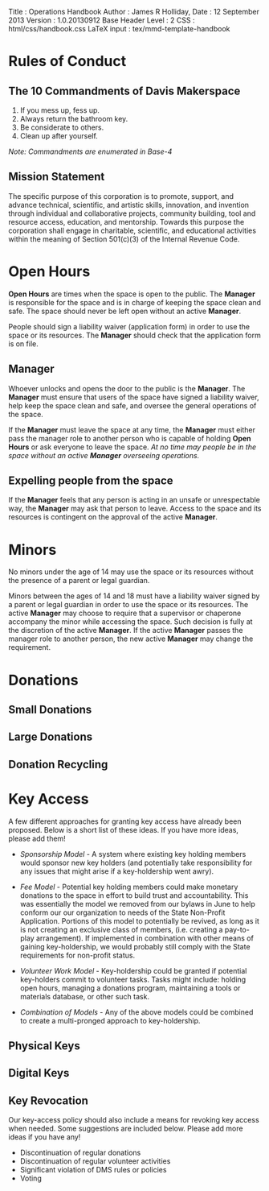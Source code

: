 Title             : Operations Handbook
Author            : James R Holliday,
Date              : 12 September 2013
Version           : 1.0.20130912
Base Header Level : 2
CSS               : html/css/handbook.css
LaTeX input       : tex/mmd-template-handbook

# Rules of Conduct #

## The 10 Commandments of Davis Makerspace ##

1. If you mess up, fess up.
1. Always return the bathroom key.
1. Be considerate to others.
1. Clean up after yourself.

_Note: Commandments are enumerated in Base-4_

## Mission Statement ##

The specific purpose of this corporation is to promote, support, and advance technical, scientific, and artistic skills, innovation, and invention through individual and collaborative projects, community building, tool and resource access, education, and mentorship. Towards this purpose the corporation shall engage in charitable, scientific, and educational activities within the meaning of Section 501(c)(3) of the Internal Revenue Code.

# Open Hours #

**Open Hours** are times when the space is open to the public.  The **Manager** is responsible for the space and is in charge of keeping the space clean and safe.  The space should never be left open without an active **Manager**.

People should sign a liability waiver (application form) in order to use the space or its resources.  The **Manager** should check that the application form is on file.

## Manager  ##

Whoever unlocks and opens the door to the public is the **Manager**.  The **Manager** must ensure that users of the space have signed a liability waiver, help keep the space clean and safe, and oversee the general operations of the space.

If the **Manager** must leave the space at any time, the **Manager** must either pass the manager role to another person who is capable of holding **Open Hours** or ask everyone to leave the space.  _At no time may people be in the space without an active **Manager** overseeing operations._

## Expelling people from the space ##

If the **Manager** feels that any person is acting in an unsafe or unrespectable way, the **Manager** may ask that person to leave.  Access to the space and its resources is contingent on the approval of the active **Manager**.

# Minors #

No minors under the age of 14 may use the space or its resources without the presence of a parent or legal guardian.

Minors between the ages of 14 and 18 must have a liability waiver signed by a parent or legal guardian in order to use the space or its resources.  The active **Manager** may choose to require that a supervisor or chaperone accompany the minor while accessing the space.  Such decision is fully at the discretion of the active **Manager**.  If the active **Manager** passes the manager role to another person, the new active **Manager** may change the requirement.

# Donations #

## Small Donations ##

## Large Donations ##

## Donation Recycling ##

# Key Access #

A few different approaches for granting key access have already been proposed. Below is a short list of these ideas. If you have more ideas, please add them!

* *Sponsorship Model* - A system where existing key holding members would sponsor new key holders (and potentially take responsibility for any issues that might arise if a key-holdership went awry).

* *Fee Model* - Potential key holding members could make monetary donations to the space in effort to build trust and accountability. This was essentially the model we removed from our bylaws in June to help conform our our organization to needs of the State Non-Profit Application. Portions of this model to potentially be revived, as long as it is not creating an exclusive class of members, (i.e. creating a pay-to-play arrangement). If implemented in combination with other means of gaining key-holdership, we would probably still comply with the State requirements for non-profit status.

* *Volunteer Work Model* - Key-holdership could be granted if potential key-holders commit to volunteer tasks. Tasks might include: holding open hours, managing a donations program, maintaining a tools or materials database, or other such task.

* *Combination of Models* - Any of the above models could be combined to create a multi-pronged approach to key-holdership.

## Physical Keys ##

## Digital Keys ##

## Key Revocation ##

Our key-access policy should also include a means for revoking key access when needed. Some suggestions are included below. Please add more ideas if you have any!

* Discontinuation of regular donations
* Discontinuation of regular volunteer activities
* Significant violation of DMS rules or policies
* Voting
